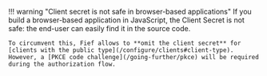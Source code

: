 !!! warning "Client secret is not safe in browser-based applications"
    If you build a browser-based application in JavaScript, the Client Secret is not safe: the end-user can easily find it in the source code.

    To circumvent this, Fief allows to **omit the client secret** for [clients with the public type](/configure/clients#client-type). However, a [PKCE code challenge](/going-further/pkce) will be required during the authorization flow.
